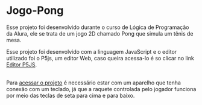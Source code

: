 # Jogo-Pong
Esse projeto foi desenvolvido durante o curso de Lógica de Programação da Alura, ele se trata de um jogo 2D chamado Pong que simula um tênis de mesa.
<p>Esse projeto foi desenvolvido com a linguagem JavaScript e o editor utilizado foi o P5js, um editor Web, caso queira acessa-lo é so clicar no link <a href="https://editor.p5js.org">Editor P5JS</a>.</p><br/>
Para <a href="https://dreffy-0.github.io/Jogo-Pong/">acessar o projeto</a> é necessário estar com um aparelho que tenha conexão com um teclado, já que a raquete controlada pelo jogador funciona por meio das teclas de seta para cima e para baixo.
